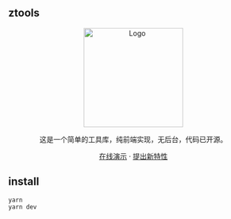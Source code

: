 ## ztools

<div align="center">
  <a href="https://github.com/98zi/ztools/">
    <img src="https://imgurl.zishu.me/2023/1702999949390.webp" alt="Logo" width="200">
  </a>
  <p align="center">
   这是一个简单的工具库，纯前端实现，无后台，代码已开源。

  <a href="https://ztools.zishu.me">在线演示</a>
  ·
  <a href="https://github.com/98zi/ztools/issues">提出新特性</a>
  </p>

</div>

## install

```shell
yarn
yarn dev
```
